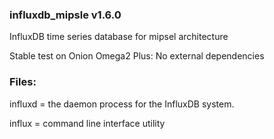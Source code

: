 ### influxdb_mipsle v1.6.0
InfluxDB time series database for mipsel architecture


Stable test on Onion Omega2 Plus: 
No external dependencies

### Files:
  influxd = the daemon process for the InfluxDB system.
  
  influx = command line interface utility

